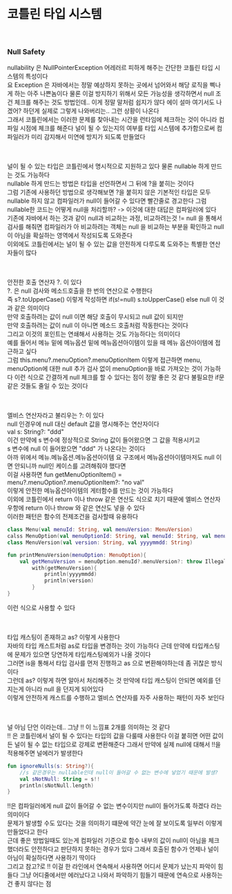 # 코틀린 타입 시스템
<br>

### Null Safety
nullability 은 NullPointerException 어레러르 피하게 해주는 간단한 코틀린 타입 시스템의 특성이다 <br>
요 Exception 은 자바에서는 정말 예상하지 못하는 곳에서 넘어와서 해당 로직을 삑나게 하는 아주 나쁜놈이다 
물론 이걸 방지하기 위해서 모든 가능성을 생각하면서 null 조건 체크를 해주는 것도 방법인데.. 이게 정말 말처럼 쉽지가 않다
에이 설마 여기서도 나겠어? 하던게 실제로 그렇게 나와버리는.. 그런 상황이 나온다 <br>
그래서 코틀린에서는 이러한 문제를 찾아내는 시간을 런타임에 체크하는 것이 아니라 컴파일 시점에 체크를 해준다 널이 될 수 있는지의
여부를 타입 시스템에 추가함으로써 컴파일러가 미리 감지해서 미연에 방지가 되도록 만들었다 <br>
<br><br>

널이 될 수 있는 타입은 코틀린에서 명시적으로 지원하고 있다 물론 nullable 하게 만드는 것도 가능하다 <br>
nullable 하게 만드는 방법은 타입을 선언하면서 그 뒤에 ?을 붙히는 것이다 <br>
그럼 기존에 사용하던 방법으로 생각해보면 ?을 붙히지 않은 기본적인 타입은 모두 nullable 하지 않고 컴파일러가 null이 들어갈 수 있다면 빨간줄로 경고한다 
그럼 nullable한 코드는 어떻게 null을 처리할까? -> 이것에 대한 대답은 컴파일러에 있다 <br>
기존에 자바에서 하는 것과 같이 null과 비교하는 과정, 비교하려는것 != null 을 통해서 검사를 해줘면 컴파일러가 아 비교하려는 객체는 null 을 비교하는 부분을 
확인하고 null이 아님을 확실하는 영역에서 작성되도록 도와준다 <br>
이외에도 코틀린에서는 널이 될 수 있는 값을 안전하게 다루도록 도와주는 특별한 연산자들이 많다 <br>
<br><br>

안전한 호출 연산자 ?. 이 있다 <br>
?. 은 null 검사와 메소드호출을 한 번의 연산으로 수행한다 <br>
즉 s?.toUpperCase() 이렇게 작성하면 if(s!=null) s.toUpperCase() else null 이 것과 같은 의미이다 <br>
만약 호출하려는 값이 null 이면 해당 호출이 무시되고 null 값이 되지만 <br>
만약 호출하려는 값이 null 이 아니면 메소드 호출처럼 작동한다는 것이다 <br>
그리고 이것의 포인트는 연쇄해서 사용하는 것도 가능하다는 의미이다 <br>
예를 들어서 메뉴 밑에 메뉴옵션 밑에 메뉴옵션아이템이 있을 때 메뉴 옵션아이템에 접근하고 싶다 <br>
그럼 this.menu?.menuOption?.menuOptionItem 이렇게 접근하면 menu, menuOption에 대한 null 추가 검사 없이 menuOption을 바로 가져오는 것이 가능하다 
이런 식으로 간결하게 null 체크를 할 수 있다는 점이 정말 좋은 것 같다 불필요한 if문 같은 것들도 줄일 수 있는 것이다 <br>
<br><br>

엘비스 연산자라고 불리우는 ?: 이 있다 <br>
null 인경우에 null 대신 default 값을 명시해주는 연산자이다 <br>
val s: String?: "ddd" <br>
이건 만약에 s 변수에 정상적으로 String 값이 들어왔으면 그 값을 적용시키고 <br>
s 변수에 null 이 들어왔으면 "ddd" 가 나온다는 것이다 <br>
아까 위에서 메뉴.메뉴옵션.메뉴옵션아이템 요 구조에서 메뉴옵션아이템마저도 null 이면 안되니까 null인 케이스를 고려해줘야 했다면 <br>
이걸 사용하면 fun getMenuOptionItem() = menu?.menuOption?.menuOptionItem?: "no val" <br>
이렇게 안전한 메뉴옵션아이템의 게터함수를 만드는 것이 가능하다 <br>
이외에 코틀린에서 return 이나 throw 같은 연산도 식으로 치기 때문에 엘비스 연산자 우항에 return 이나 throw 와 같은 연산도 넣을 수 있다 <br>
이러한 패턴은 함수의 전제조건을 검사할때 유용하다 <br>
```kotlin
class Menu(val menuId: String, val menuVersion: MenuVersion)
calss MenuOption(val menuOptionId: String, val menuId: String, val menuOptionVersion)
class MenuVersion(val version: String, val yyyymmdd: String)

fun printMenuVersion(menuOption: MenuOption){
    val getMenuVersion = menuOption.menuId?.menuVersion?: throw IllegalArgumentException("No Version")
        with(getMenuVersion){
            println(yyyymmdd)
            println(version)
        }
}
```
이런 식으로 사용할 수 있다 <br>
<br><br>

타입 캐스팅이 존재하고 as? 이렇게 사용한다 <br>
자바의 타입 캐스트처럼 as로 타입을 변경하는 것이 가능하다 근데 만약에 타입캐스팅에 문제가 있으면 당연하게 타입캐스팅예외가 나올 것이다 <br>
그러면 is을 통해서 타입 검사를 먼저 진행하고 as 으로 변환해야하는데 좀 귀찮은 방식이다 <br>
그런데 as? 이렇게 하면 알아서 처리해주는 것 만약에 타입 캐스팅이 안되면 예외를 던지는게 아니라 null 을 던지게 되어있다 <br>
이렇게 안전하게 캐스트를 수행하고 엘비스 연산자를 자주 사용하는 패턴이 자주 보인다 <br>
<br><br>

널 아님 단언 이라는데.. 그냥 !! 이 느낌표 2개를 의미하는 것 같다 <br>
!! 은 코틀린에서 널이 될 수 있다는 타입의 값을 다룰때 사용한다 
이걸 붙히면 어떤 값이든 널이 될 수 없는 타입으로 강제로 변환해준다 그래서 만약에 실제 null에 대해서 !!을 적용해주면 
널에러가 발생한다 <br>
```kotlin
fun ignoreNulls(s: String?){
    //s 같은경우는 nullable인데 null이 들어갈 수 없는 변수에 넣었기 때문에 발생?
    val sNotNull: String = s!!
    println(sNotNull.length)
}
```
!!은 컴파일러에게 null 값이 들어갈 수 없는 변수이지만 null이 들어가도록 하겠다 라는 의미이다 <br>
문제가 발생할 수도 있다는 것을 의미하기 떄문에 약간 눈에 잘 보이도록 일부러 이렇게 만들었다고 한다 <br>
근데 좋은 방법일때도 있는게 컴파일러 기준으로 함수 내부의 값이 null이 아님을 체크했더라도 안전하다고 판단하지 못하는 경우가 있다 
그래서 호출된 함수가 언제나 널이 아님이 확실하다면 사용하기 딱이다 <br>
그리고 참고?로 !! 이걸 한 라인에서 연속해서 사용하면 어디서 문제가 났는지 파악이 힘들다 그냥 어디줄에서만 에러났다고 나와서
파악하기 힘들기 때문에 연속으로 사용하는건 좋지 않다는 점 <br>
<br><br>


